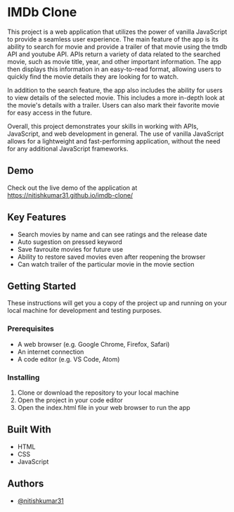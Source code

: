 # IMDb Clone

This project is a web application that utilizes the power of vanilla JavaScript to provide a seamless user experience. The main feature of the app is its ability to search for movie and provide a trailer of that movie using the tmdb API and youtube API. APIs return a variety of data related to the searched movie, such as movie title, year, and other important information. The app then displays this information in an easy-to-read format, allowing users to quickly find the movie details they are looking for to watch.

In addition to the search feature, the app also includes the ability for users to view details of the selected movie. This includes a more in-depth look at the movie's details with a trailer. Users can also mark their favorite movie for easy access in the future.

Overall, this project demonstrates your skills in working with APIs, JavaScript, and web development in general. The use of vanilla JavaScript allows for a lightweight and fast-performing application, without the need for any additional JavaScript frameworks.

## Demo

Check out the live demo of the application at https://nitishkumar31.github.io/imdb-clone/

## Key Features

- Search movies by name and can see ratings and the release date
- Auto sugestion on pressed keyword
- Save favrouite movies for future use
- Ability to restore saved movies even after reopening the browser
- Can watch trailer of the particular movie in the movie section

## Getting Started

These instructions will get you a copy of the project up and running on your local machine for development and testing purposes.

### Prerequisites

- A web browser (e.g. Google Chrome, Firefox, Safari)
- An internet connection
- A code editor (e.g. VS Code, Atom)

### Installing

1. Clone or download the repository to your local machine
2. Open the project in your code editor
3. Open the index.html file in your web browser to run the app

## Built With

- HTML
- CSS
- JavaScript

## Authors

- [@nitishkumar31](https://github.com/nitishkumar31)
